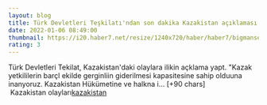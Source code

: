 ```yaml
--- 
layout: blog
title: Türk Devletleri Teşkilatı'ndan son dakika Kazakistan açıklaması
date: 2022-01-06 08:49:00
thumbnail: https://i20.haber7.net/resize/1240x720/haber/haber7/bigmanset/2022/01/turk_devletleri_teskilatindan_son_dakika_kazakistan_aciklamasi_1641459187_0731.jpg
rating: 3
---
```

Türk Devletleri Tekilat, Kazakistan'daki olaylara ilikin açklama yapt.
"Kazak yetkililerin barçl ekilde gerginliin giderilmesi kapasitesine sahip olduuna inanyoruz. Kazakistan Hükümetine ve halkna i… [+90 chars]</br>&nbsp;Kazakistan olayları<a href="https://www.dental-ilan.org/">kazakistan</a>